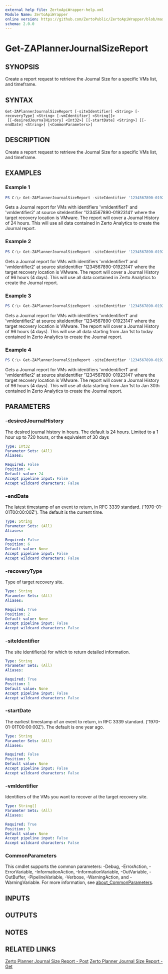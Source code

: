 ```yaml
---
external help file: ZertoApiWrapper-help.xml
Module Name: ZertoApiWrapper
online version: https://github.com/ZertoPublic/ZertoApiWrapper/blob/master/docs/Get-ZAPlannerJournalSizeReport.md
schema: 2.0.0
---
```


# Get-ZAPlannerJournalSizeReport

## SYNOPSIS
Create a report request to retrieve the Journal Size for a specific VMs list, and timeframe.

## SYNTAX

```
Get-ZAPlannerJournalSizeReport [-siteIdentifier] <String> [-recoveryType] <String> [-vmIdentifier] <String[]>
 [[-desiredJournalHistory] <Int32>] [[-startDate] <String>] [[-endDate] <String>] [<CommonParameters>]
```

## DESCRIPTION
Create a report request to retrieve the Journal Size for a specific VMs list, and timeframe.

## EXAMPLES

### Example 1
```powershell
PS C:\> Get-ZAPlannerJournalSizeReport -siteIdentifier '1234567890-01923141' -recoveryType VMware -vmIdentifier 'vmIdentifier1', 'vmIdentifier2'
```

Gets a Journal report for VMs with identifiers 'vmIdentifier1' and 'vmIdentifier2' at source siteIdentifier '1234567890-01923141' where the target recovery location is VMware. The report will cover a Journal History of 24 hours. This will use all data contained in Zerto Analytics to create the Journal report.

### Example 2
```powershell
PS C:\> Get-ZAPlannerJournalSizeReport -siteIdentifier '1234567890-01923141' -recoveryType VMware -vmIdentifier 'vmIdentifier1', 'vmIdentifier2' -desiredJournalHistory 96
```

Gets a Journal report for VMs with identifiers 'vmIdentifier1' and 'vmIdentifier2' at source siteIdentifier '1234567890-01923141' where the target recovery location is VMware. The report will cover a Journal History of 96 hours (4 days). This will use all data contained in Zerto Analytics to create the Journal report.

### Example 3
```powershell
PS C:\> Get-ZAPlannerJournalSizeReport -siteIdentifier '1234567890-01923141' -recoveryType VMware -vmIdentifier 'vmIdentifier1', 'vmIdentifier2' -desiredJournalHistory 96 -startDate '2020-01-01'
```

Gets a Journal report for VMs with identifiers 'vmIdentifier1' and 'vmIdentifier2' at source siteIdentifier '1234567890-01923141' where the target recovery location is VMware. The report will cover a Journal History of 96 hours (4 days). This will use all data starting from Jan 1st to today contained in Zerto Analytics to create the Journal report.

### Example 4
```powershell
PS C:\> Get-ZAPlannerJournalSizeReport -siteIdentifier '1234567890-01923141' -recoveryType VMware -vmIdentifier 'vmIdentifier1', 'vmIdentifier2' -desiredJournalHistory 96 -startDate '2020-01-01' -endDate '2020-01-30'
```

Gets a Journal report for VMs with identifiers 'vmIdentifier1' and 'vmIdentifier2' at source siteIdentifier '1234567890-01923141' where the target recovery location is VMware. The report will cover a Journal History of 96 hours (4 days). This will use all data starting from Jan 1st to Jan 30th contained in Zerto Analytics to create the Journal report.

## PARAMETERS

### -desiredJournalHistory
The desired journal history in hours.
The default is 24 hours.
Limited to a 1 hour up to 720 hours, or the equivalent of 30 days

```yaml
Type: Int32
Parameter Sets: (All)
Aliases:

Required: False
Position: 4
Default value: 24
Accept pipeline input: False
Accept wildcard characters: False
```

### -endDate
The latest timestamp of an event to return, in RFC 3339 standard.
('1970-01-01T00:00:00Z').
The default is the current time.

```yaml
Type: String
Parameter Sets: (All)
Aliases:

Required: False
Position: 6
Default value: None
Accept pipeline input: False
Accept wildcard characters: False
```

### -recoveryType
Type of target recovery site.

```yaml
Type: String
Parameter Sets: (All)
Aliases:

Required: True
Position: 2
Default value: None
Accept pipeline input: False
Accept wildcard characters: False
```

### -siteIdentifier
The site identifier(s) for which to return detailed information.

```yaml
Type: String
Parameter Sets: (All)
Aliases:

Required: True
Position: 1
Default value: None
Accept pipeline input: False
Accept wildcard characters: False
```

### -startDate
The earliest timestamp of an event to return, in RFC 3339 standard.
('1970-01-01T00:00:00Z').
The default is one year ago.

```yaml
Type: String
Parameter Sets: (All)
Aliases:

Required: False
Position: 5
Default value: None
Accept pipeline input: False
Accept wildcard characters: False
```

### -vmIdentifier
Identifiers of the VMs you want to recover at the target recovery site.

```yaml
Type: String[]
Parameter Sets: (All)
Aliases:

Required: True
Position: 3
Default value: None
Accept pipeline input: False
Accept wildcard characters: False
```

### CommonParameters
This cmdlet supports the common parameters: -Debug, -ErrorAction, -ErrorVariable, -InformationAction, -InformationVariable, -OutVariable, -OutBuffer, -PipelineVariable, -Verbose, -WarningAction, and -WarningVariable. For more information, see [about_CommonParameters](http://go.microsoft.com/fwlink/?LinkID=113216).

## INPUTS

## OUTPUTS

## NOTES

## RELATED LINKS

[Zerto Planner Journal Size Report - Post](https://docs.api.zerto.com/#/Planner/post_v2_planner_reports_stats_journal_size)
[Zerto Planner Journal Size Report - Get](https://docs.api.zerto.com/#/Planner/get_v2_planner_reports_stats_journal_size)
